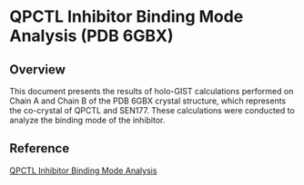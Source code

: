 # QPCTL Inhibitor Binding Mode Analysis (PDB 6GBX)

## Overview

This document presents the results of holo-GIST calculations performed on Chain A and Chain B of the PDB 6GBX crystal structure, which represents the co-crystal of QPCTL and SEN177.  These calculations were conducted to analyze the binding mode of the inhibitor.

## Reference

[QPCTL Inhibitor Binding Mode Analysis](http://blog.molcalx.com.cn/2024/02/04/qpctl-inhibitor.html)
